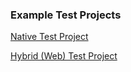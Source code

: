 ### Example Test Projects ###

[Native Test Project](http://dl.bintray.com/robotium/generic/ExampleTestProject_v5.1.zip)

[Hybrid (Web) Test Project](http://robotium.googlecode.com/files/HybridTestProject_v4.3.1.zip)